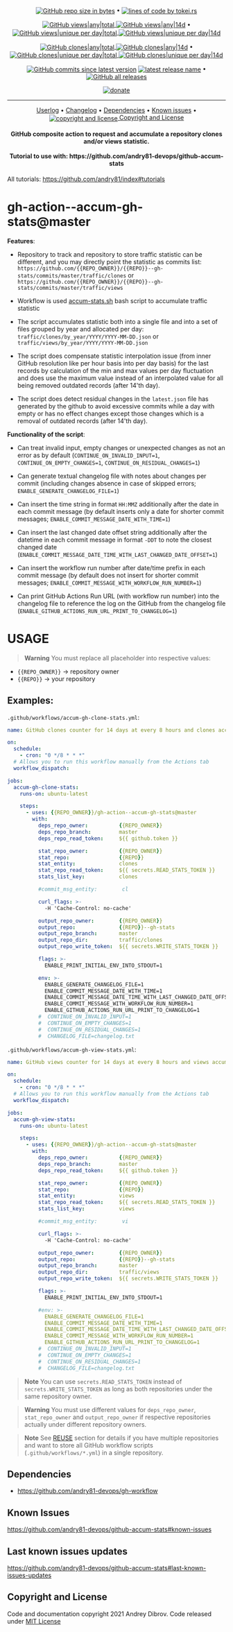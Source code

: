 <p align="center">
  <a href="#">
    <img src="https://github.com/andry81-cache/andry81-devops--gh-content-cache/raw/master/repo/andry81-devops/gh-action--accum-gh-stats/badges/metrics/shields-repo-size.svg" valign="middle" alt="GitHub repo size in bytes" /></a>
<!-- -- >
• <a href="#">
    <img src="https://github.com/andry81-cache/andry81-devops--gh-content-cache/raw/master/repo/andry81-devops/gh-action--accum-gh-stats/badges/metrics/shields-code-size.svg" valign="middle" alt="code size in bytes" /></a>
<!-- -->
• <a href="https://github.com/XAMPPRocky/tokei">
    <img src="https://github.com/andry81-cache/andry81-devops--gh-content-cache/raw/master/repo/andry81-devops/gh-action--accum-gh-stats/badges/metrics/tokei-lines-of-code.svg" valign="middle" alt="lines of code by tokei.rs" /></a>
</p>

<p align="center">
  <a href="https://github.com/andry81-stats/gh-action--accum-gh-stats--gh-stats/commits/master/traffic/views">
    <img src="https://github.com/andry81-cache/andry81-devops--gh-content-cache/raw/master/repo/andry81-devops/gh-action--accum-gh-stats/badges/traffic/views/all.svg" valign="middle" alt="GitHub views|any|total" />
    <img src="https://github.com/andry81-cache/andry81-devops--gh-content-cache/raw/master/repo/andry81-devops/gh-action--accum-gh-stats/badges/traffic/views/all-14d.svg" valign="middle" alt="GitHub views|any|14d" /></a>
• <a href="https://github.com/andry81-stats/gh-action--accum-gh-stats--gh-stats/commits/master/traffic/views">
    <img src="https://github.com/andry81-cache/andry81-devops--gh-content-cache/raw/master/repo/andry81-devops/gh-action--accum-gh-stats/badges/traffic/views/unq.svg" valign="middle" alt="GitHub views|unique per day|total" />
    <img src="https://github.com/andry81-cache/andry81-devops--gh-content-cache/raw/master/repo/andry81-devops/gh-action--accum-gh-stats/badges/traffic/views/unq-14d.svg" valign="middle" alt="GitHub views|unique per day|14d" /></a>
</p>

<p align="center">
  <a href="https://github.com/andry81-stats/gh-action--accum-gh-stats--gh-stats/commits/master/traffic/clones">
    <img src="https://github.com/andry81-cache/andry81-devops--gh-content-cache/raw/master/repo/andry81-devops/gh-action--accum-gh-stats/badges/traffic/clones/all.svg" valign="middle" alt="GitHub clones|any|total" />
    <img src="https://github.com/andry81-cache/andry81-devops--gh-content-cache/raw/master/repo/andry81-devops/gh-action--accum-gh-stats/badges/traffic/clones/all-14d.svg" valign="middle" alt="GitHub clones|any|14d" /></a>
• <a href="https://github.com/andry81-stats/gh-action--accum-gh-stats--gh-stats/commits/master/traffic/clones">
    <img src="https://github.com/andry81-cache/andry81-devops--gh-content-cache/raw/master/repo/andry81-devops/gh-action--accum-gh-stats/badges/traffic/clones/unq.svg" valign="middle" alt="GitHub clones|unique per day|total" />
    <img src="https://github.com/andry81-cache/andry81-devops--gh-content-cache/raw/master/repo/andry81-devops/gh-action--accum-gh-stats/badges/traffic/clones/unq-14d.svg" valign="middle" alt="GitHub clones|unique per day|14d" /></a>
</p>

<p align="center">
  <a href="https://github.com/andry81-devops/gh-action--accum-gh-stats/commits">
    <img src="https://github.com/andry81-cache/andry81-devops--gh-content-cache/raw/master/repo/andry81-devops/gh-action--accum-gh-stats/badges/metrics/commits-since-latest.svg" valign="middle" alt="GitHub commits since latest version" /></a>
  <a href="https://github.com/andry81-devops/gh-action--accum-gh-stats/releases">
    <img src="https://github.com/andry81-cache/andry81-devops--gh-content-cache/raw/master/repo/andry81-devops/gh-action--accum-gh-stats/badges/metrics/latest-release-name.svg" valign="middle" alt="latest release name" /></a>
• <a href="https://github.com/andry81-devops/gh-action--accum-gh-stats/releases">
    <img src="https://github.com/andry81-cache/andry81-devops--gh-content-cache/raw/master/repo/andry81-devops/gh-action--accum-gh-stats/badges/metrics/github-all-releases.svg" valign="middle" alt="GitHub all releases" /></a>
</p>

<p align="center">
  <a href="https://github.com/andry81/donate"><img src="https://github.com/andry81-cache/gh-content-static-cache/raw/master/common/badges/donate/donate.svg" valign="middle" alt="donate" /></a>
</p>

---

<p align="center">
  <a href="https://github.com/andry81-devops/gh-action--accum-gh-stats/blob/master/userlog.md">Userlog</a>
• <a href="https://github.com/andry81-devops/gh-action--accum-gh-stats/blob/master/changelog.txt">Changelog</a>
• <a href="#dependecies">Dependencies</a>
• <a href="#known-issues">Known issues</a>
• <a href="#copyright-and-license"><img src="https://github.com/andry81-cache/gh-content-static-cache/raw/master/common/badges/license/mit-license.svg" valign="middle" alt="copyright and license" />&nbsp;Copyright and License</a>
</p>

<h4 align="center">GitHub composite action to request and accumulate a repository clones and/or views statistic.<br/>
<br/>
Tutorial to use with: https://github.com/andry81-devops/github-accum-stats</h4>

All tutorials: https://github.com/andry81/index#tutorials

##

# gh-action--accum-gh-stats@master

**Features**:

* Repository to track and repository to store traffic statistic can be different, and you may directly point the statistic as commits list:
  `https://github.com/{{REPO_OWNER}}/{{REPO}}--gh-stats/commits/master/traffic/clones` or
  `https://github.com/{{REPO_OWNER}}/{{REPO}}--gh-stats/commits/master/traffic/views`

* Workflow is used [accum-stats.sh](https://github.com/andry81-devops/gh-workflow/blob/master/bash/github/accum-stats.sh) bash script to accumulate traffic statistic

* The script accumulates statistic both into a single file and into a set of files grouped by year and allocated per day:
  `traffic/clones/by_year/YYYY/YYYY-MM-DD.json` or
  `traffic/views/by_year/YYYY/YYYY-MM-DD.json`

* The script does compensate statistic interpolation issue (from inner GitHub resolution like per hour basis into per day basis) for the last records by calculation of the min and max values per day fluctuation and does use the maximum value instead of an interpolated value for all being removed outdated records (after 14'th day).

* The script does detect residual changes in the `latest.json` file has generated by the github to avoid excessive commits while a day with empty or has no effect changes except those changes which is a removal of outdated records (after 14'th day).


**Functionality of the script**:

* Can treat invalid input, empty changes or unexpected changes as not an error as by default (`CONTINUE_ON_INVALID_INPUT=1`, `CONTINUE_ON_EMPTY_CHANGES=1`, `CONTINUE_ON_RESIDUAL_CHANGES=1`)

* Can generate textual changelog file with notes about changes per commit (including changes absence in case of skipped errors; `ENABLE_GENERATE_CHANGELOG_FILE=1`)

* Can insert the time string in format `HH:MMZ` additionally after the date in each commit message (by default inserts only a date for shorter commit messages; `ENABLE_COMMIT_MESSAGE_DATE_WITH_TIME=1`)

* Can insert the last changed date offset string additionally after the datetime in each commit message in format `-DDT` to note the closest changed date (`ENABLE_COMMIT_MESSAGE_DATE_TIME_WITH_LAST_CHANGED_DATE_OFFSET=1`)

* Can insert the workflow run number after date/time prefix in each commit message (by default does not insert for shorter commit messages; `ENABLE_COMMIT_MESSAGE_WITH_WORKFLOW_RUN_NUMBER=1`)

* Can print GitHub Actions Run URL (with workflow run number) into the changelog file to reference the log on the GitHub from the changelog file (`ENABLE_GITHUB_ACTIONS_RUN_URL_PRINT_TO_CHANGELOG=1`)

# USAGE

> **Warning** You must replace all placeholder into respective values:

* `{{REPO_OWNER}}` -> repository owner
* `{{REPO}}` -> your repository

## Examples:

<a name="accum-gh-clone-stats-yml">`.github/workflows/accum-gh-clone-stats.yml`</a>:

```yml
name: GitHub clones counter for 14 days at every 8 hours and clones accumulator

on:
  schedule:
    - cron: "0 */8 * * *"
  # Allows you to run this workflow manually from the Actions tab
  workflow_dispatch:

jobs:
  accum-gh-clone-stats:
    runs-on: ubuntu-latest

    steps:
      - uses: {{REPO_OWNER}}/gh-action--accum-gh-stats@master
        with:
          deps_repo_owner:          {{REPO_OWNER}}
          deps_repo_branch:         master
          deps_repo_read_token:     ${{ github.token }}

          stat_repo_owner:          {{REPO_OWNER}}
          stat_repo:                {{REPO}}
          stat_entity:              clones
          stat_repo_read_token:     ${{ secrets.READ_STATS_TOKEN }}
          stats_list_key:           clones

          #commit_msg_entity:        cl

          curl_flags: >-
            -H 'Cache-Control: no-cache'

          output_repo_owner:        {{REPO_OWNER}}
          output_repo:              {{REPO}}--gh-stats
          output_repo_branch:       master
          output_repo_dir:          traffic/clones
          output_repo_write_token:  ${{ secrets.WRITE_STATS_TOKEN }}

          flags: >-
            ENABLE_PRINT_INITIAL_ENV_INTO_STDOUT=1

          env: >-
            ENABLE_GENERATE_CHANGELOG_FILE=1
            ENABLE_COMMIT_MESSAGE_DATE_WITH_TIME=1                            # insert the time string in format `HH:MMZ` additionally after the date in each commit message
            ENABLE_COMMIT_MESSAGE_DATE_TIME_WITH_LAST_CHANGED_DATE_OFFSET=1   # insert datetime suffix as offset to the last changed date in format `-DDT` to note the closest changed date
            ENABLE_COMMIT_MESSAGE_WITH_WORKFLOW_RUN_NUMBER=1                  # insert the workflow run number after date/time prefix in each commit message
            ENABLE_GITHUB_ACTIONS_RUN_URL_PRINT_TO_CHANGELOG=1
          #  CONTINUE_ON_INVALID_INPUT=1
          #  CONTINUE_ON_EMPTY_CHANGES=1
          #  CONTINUE_ON_RESIDUAL_CHANGES=1
          #  CHANGELOG_FILE=changelog.txt
```

<a name="accum-gh-view-stats-yml">`.github/workflows/accum-gh-view-stats.yml`</a>:

```yml
name: GitHub views counter for 14 days at every 8 hours and views accumulator

on:
  schedule:
    - cron: "0 */8 * * *"
  # Allows you to run this workflow manually from the Actions tab
  workflow_dispatch:

jobs:
  accum-gh-view-stats:
    runs-on: ubuntu-latest

    steps:
      - uses: {{REPO_OWNER}}/gh-action--accum-gh-stats@master
        with:
          deps_repo_owner:          {{REPO_OWNER}}
          deps_repo_branch:         master
          deps_repo_read_token:     ${{ github.token }}

          stat_repo_owner:          {{REPO_OWNER}}
          stat_repo:                {{REPO}}
          stat_entity:              views
          stat_repo_read_token:     ${{ secrets.READ_STATS_TOKEN }}
          stats_list_key:           views

          #commit_msg_entity:        vi

          curl_flags: >-
            -H 'Cache-Control: no-cache'

          output_repo_owner:        {{REPO_OWNER}}
          output_repo:              {{REPO}}--gh-stats
          output_repo_branch:       master
          output_repo_dir:          traffic/views
          output_repo_write_token:  ${{ secrets.WRITE_STATS_TOKEN }}

          flags: >-
            ENABLE_PRINT_INITIAL_ENV_INTO_STDOUT=1

          #env: >-
            ENABLE_GENERATE_CHANGELOG_FILE=1
            ENABLE_COMMIT_MESSAGE_DATE_WITH_TIME=1                            # insert the time string in format `HH:MMZ` additionally after the date in each commit message
            ENABLE_COMMIT_MESSAGE_DATE_TIME_WITH_LAST_CHANGED_DATE_OFFSET=1   # insert datetime suffix as offset to the last changed date in format `-DDT` to note the closest changed date
            ENABLE_COMMIT_MESSAGE_WITH_WORKFLOW_RUN_NUMBER=1                  # insert the workflow run number after date/time prefix in each commit message
            ENABLE_GITHUB_ACTIONS_RUN_URL_PRINT_TO_CHANGELOG=1
          #  CONTINUE_ON_INVALID_INPUT=1
          #  CONTINUE_ON_EMPTY_CHANGES=1
          #  CONTINUE_ON_RESIDUAL_CHANGES=1
          #  CHANGELOG_FILE=changelog.txt
```

> **Note** You can use `secrets.READ_STATS_TOKEN` instead of `secrets.WRITE_STATS_TOKEN` as long as both repositories under the same repository owner.

> **Warning** You must use different values for `deps_repo_owner`, `stat_repo_owner` and `output_repo_owner` if respective repositories actually under different repository owners.

> **Note** See <a href="https://github.com/andry81-devops/github-accum-stats#reuse">REUSE</a> section for details if you have multiple repositories and want to store all GitHub workflow scripts (`.github/workflows/*.yml`) in a single repository.

## <a name="dependecies">Dependencies</a>

* https://github.com/andry81-devops/gh-workflow

## Known Issues

https://github.com/andry81-devops/github-accum-stats#known-issues

## Last known issues updates

https://github.com/andry81-devops/github-accum-stats#last-known-issues-updates

## <a name="copyright-and-license">Copyright and License</a>

Code and documentation copyright 2021 Andrey Dibrov. Code released under [MIT License](https://github.com/andry81-devops/gh-action--accum-gh-stats/blob/master/license.txt)
